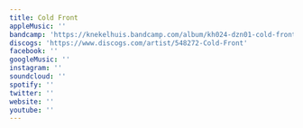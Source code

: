 ```yaml
---
title: Cold Front
appleMusic: ''
bandcamp: 'https://knekelhuis.bandcamp.com/album/kh024-dzn01-cold-front-beyond-the-beat'
discogs: 'https://www.discogs.com/artist/548272-Cold-Front'
facebook: ''
googleMusic: ''
instagram: ''
soundcloud: ''
spotify: ''
twitter: ''
website: ''
youtube: ''
---
```


